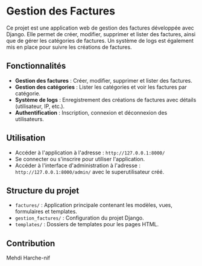 # Gestion des Factures

Ce projet est une application web de gestion des factures développée avec Django. Elle permet de créer, modifier, supprimer et lister des factures, ainsi que de gérer les catégories de factures. Un système de logs est également mis en place pour suivre les créations de factures.

## Fonctionnalités

- **Gestion des factures** : Créer, modifier, supprimer et lister des factures.
- **Gestion des catégories** : Lister les catégories et voir les factures par catégorie.
- **Système de logs** : Enregistrement des créations de factures avec détails (utilisateur, IP, etc.).
- **Authentification** : Inscription, connexion et déconnexion des utilisateurs.

## Utilisation

- Accéder à l'application à l'adresse : `http://127.0.0.1:8000/`
- Se connecter ou s'inscrire pour utiliser l'application.
- Accéder à l'interface d'administration à l'adresse : `http://127.0.0.1:8000/admin/` avec le superutilisateur créé.

## Structure du projet

- `factures/` : Application principale contenant les modèles, vues, formulaires et templates.
- `gestion_factures/` : Configuration du projet Django.
- `templates/` : Dossiers de templates pour les pages HTML.

## Contribution

Mehdi Harche-nif